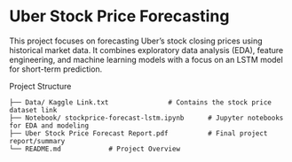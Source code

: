 # Uber Stock Price Forecasting

This project focuses on forecasting Uber’s stock closing prices using historical market data. It combines exploratory data analysis (EDA), feature engineering, and machine learning models with a focus on an LSTM model for short-term prediction.


Project Structure
```
├── Data/ Kaggle Link.txt               # Contains the stock price dataset link
├── Notebook/ stockprice-forecast-lstm.ipynb      # Jupyter notebooks for EDA and modeling
├── Uber Stock Price Forecast Report.pdf          # Final project report/summary
└── README.md            # Project Overview
```
